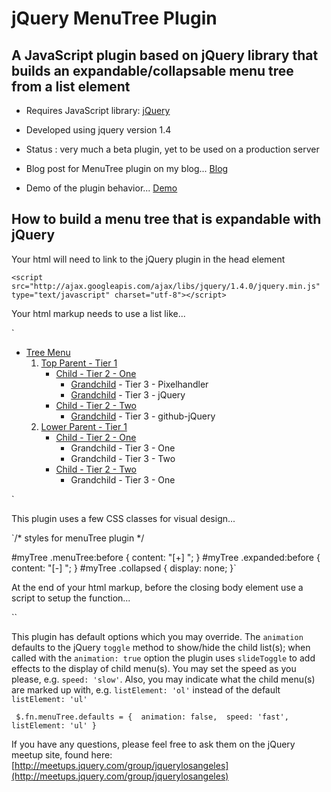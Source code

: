 jQuery MenuTree Plugin
================================

A JavaScript plugin based on jQuery library that builds an expandable/collapsable menu tree from a list element
---------------------------------------
* Requires JavaScript library: [jQuery](http://jquery.com/)

* Developed using jquery version 1.4

* Status : very much a beta plugin, yet to be used on a production server

* Blog post for MenuTree plugin on my blog... [Blog](http://rant.cc/SC2 ) 

* Demo of the plugin behavior... [Demo](http://rant.cc/z9V) 

How to build a menu tree that is expandable with jQuery
-----------------------------

Your html will need to link to the jQuery plugin in the head element

`<script src="http://ajax.googleapis.com/ajax/libs/jquery/1.4.0/jquery.min.js" type="text/javascript" charset="utf-8"></script>`

Your html markup needs to use a list like...

`<ul id="myTree">
	<li><a href="#">Tree Menu</a>
		<ol>
			<li><a href="#">Top Parent - Tier 1</a>
				<ul>
					<li><a href="#">Child - Tier 2 - One</a>
						<ul>
							<li><a href="http://pixelhandler.com">Grandchild</a> - Tier 3 - Pixelhandler</li>
							<li><a href="http://jquery.com">Grandchild</a> - Tier 3 - jQuery</li>
						</ul>
					</li>
					<li><a href="#">Child - Tier 2 - Two</a>
						<ul>
							<li><a href="http://github.com/jquery/jquery/">Grandchild</a> - Tier 3 - github-jQuery</li>
						</ul>
					</li>
				</ul>
			</li>
			<li><a href="#">Lower Parent - Tier 1</a>
				<ul>
					<li><a href="#">Child - Tier 2 - One</a>
						<ul>
							<li>Grandchild - Tier 3 - One</li>
							<li>Grandchild - Tier 3 - Two</li>
						</ul>
					</li>
					<li><a href="#">Child - Tier 2 - Two</a>
						<ul>
							<li>Grandchild - Tier 3 - One</li>
						</ul>
					</li>
				</ul>
			</li>
		</ol>
	</li>
</ul>`

This plugin uses a few CSS classes for visual design...

`/* styles for menuTree plugin */

#myTree .menuTree:before {
	content: "[+] ";
}
#myTree .expanded:before {
	content: "[-] ";
}
#myTree .collapsed {
	display: none;
}`

At the end of your html markup, before the closing body element use a script to setup the function...

`<script type="text/javascript" charset="utf-8">

$(document).ready(function() {
	
	$('#myTree').menuTree({
		animation: true
	});
	
});

</script>`

This plugin has default options which you may override. The `animation` defaults to the jQuery `toggle` method to show/hide the child list(s); when called with the `animation: true` option the plugin uses `slideToggle` to add effects to the display of child menu(s). You may set the speed as you please, e.g. `speed: 'slow'`. Also, you may indicate what the child menu(s) are marked up with, e.g. `listElement: 'ol'` instead of the default `listElement: 'ul'`

`
$.fn.menuTree.defaults = { 
	animation: false, 
	speed: 'fast',
	listElement: 'ul'
}`

If you have any questions, please feel free to ask them on the jQuery
meetup site, found here:  
[http://meetups.jquery.com/group/jquerylosangeles](http://meetups.jquery.com/group/jquerylosangeles)
